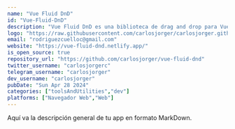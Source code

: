 ```yaml
---
name: "Vue Fluid DnD"
id: "Vue-Fluid-DnD"
description: "Vue Fluid DnD es una biblioteca de drag and drop para Vue 3, sin dependencias, fácil de usar y con estéticas animaciones."
logo: "https://raw.githubusercontent.com/carlosjorger/carlosjorger.github.io/main/public/logos/logo.png"
email: "rodriguezcuelloc@gmail.com"
website: "https://vue-fluid-dnd.netlify.app/"
is_open_source: true
repository_url: "https://github.com/carlosjorger/vue-fluid-dnd"
twitter_username: "carlosjorgerc"
telegram_username: "carlosjorger"
dev_username: "carlosjorger"
pubDate: "Sun Apr 28 2024"
categories: ["toolsAndUtilities","dev"]
platforms: ["Navegador Web","Web"]
---
```


Aquí va la descripción general de tu app en formato MarkDown.
